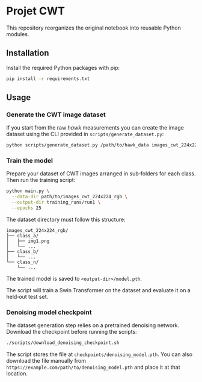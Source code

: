 # Projet CWT

This repository reorganizes the original notebook into reusable Python modules.

## Installation

Install the required Python packages with pip:

```bash
pip install -r requirements.txt
```

## Usage

### Generate the CWT image dataset

If you start from the raw *hawk* measurements you can create the image dataset
using the CLI provided in `scripts/generate_dataset.py`:

```bash
python scripts/generate_dataset.py /path/to/hawk_data images_cwt_224x224_rgb
```

### Train the model

Prepare your dataset of CWT images arranged in sub‑folders for each class. Then
run the training script:

```bash
python main.py \
  --data-dir path/to/images_cwt_224x224_rgb \
  --output-dir training_runs/run1 \
  --epochs 25
```

The dataset directory must follow this structure:

```
images_cwt_224x224_rgb/
├── class_a/
│   ├── img1.png
│   └── ...
├── class_b/
│   └── ...
└── class_n/
    └── ...
```

The trained model is saved to `<output-dir>/model.pth`.

The script will train a Swin Transformer on the dataset and evaluate it on a
held‑out test set.

### Denoising model checkpoint

The dataset generation step relies on a pretrained denoising network. Download the checkpoint before running the scripts:

```bash
./scripts/download_denoising_checkpoint.sh
```

The script stores the file at `checkpoints/denoising_model.pth`. You can also download the file manually from `https://example.com/path/to/denoising_model.pth` and place it at that location.
